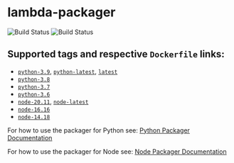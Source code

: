 # lambda-packager
![Build Status](https://github.com/3mcloud/lambda-packager/actions/workflows/docker-publish.yml/badge.svg)
![Build Status](https://github.com/3mcloud/lambda-packager/actions/workflows/docker-publish-qa.yml/badge.svg)

## **Supported tags and respective `Dockerfile` links**:

- [`python-3.9`](https://github.com/3mcloud/lambda-packager/blob/master/python/3.9/Dockerfile), [`python-latest`](https://github.com/3mcloud/lambda-packager/blob/master/python/3.9/Dockerfile), [`latest`](https://github.com/3mcloud/lambda-packager/blob/master/python/3.9/Dockerfile)
- [`python-3.8`](https://github.com/3mcloud/lambda-packager/blob/master/python/3.8/Dockerfile)
- [`python-3.7`](https://github.com/3mcloud/lambda-packager/blob/master/python/3.7/Dockerfile)
- [`python-3.6`](https://github.com/3mcloud/lambda-packager/blob/master/python/3.6/Dockerfile)
- [`node-20.11`](https://github.com/3mcloud/lambda-packager/blob/master/node/20.11/Dockerfile), [`node-latest`](https://github.com/3mcloud/lambda-packager/blob/master/node/20.11/Dockerfile)
- [`node-16.16`](https://github.com/3mcloud/lambda-packager/blob/master/node/16.16/Dockerfile)
- [`node-14.18`](https://github.com/3mcloud/lambda-packager/blob/master/node/14.18/Dockerfile)

For how to use the packager for Python see:
[Python Packager Documentation](./docs/guides/user/python_packager.rst)

For how to use the packager for Node see:
[Node Packager Documentation](./docs/guides/user/node_packager.rst)

